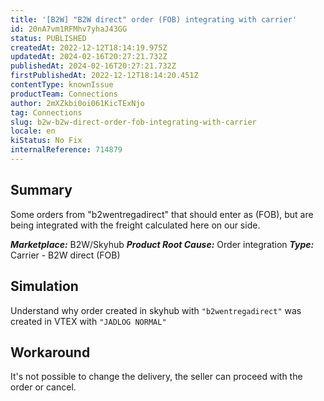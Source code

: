 ```yaml
---
title: '[B2W] "B2W direct" order (FOB) integrating with carrier'
id: 20nA7vm1RFMhv7yhaJ43GG
status: PUBLISHED
createdAt: 2022-12-12T18:14:19.975Z
updatedAt: 2024-02-16T20:27:21.732Z
publishedAt: 2024-02-16T20:27:21.732Z
firstPublishedAt: 2022-12-12T18:14:20.451Z
contentType: knownIssue
productTeam: Connections
author: 2mXZkbi0oi061KicTExNjo
tag: Connections
slug: b2w-b2w-direct-order-fob-integrating-with-carrier
locale: en
kiStatus: No Fix
internalReference: 714879
---
```


## Summary


Some orders from "b2wentregadirect" that should enter as (FOB), but are being integrated with the freight calculated here on our side.

_**Marketplace:**_ B2W/Skyhub
_**Product Root Cause:**_ Order integration
_**Type:**_ Carrier - B2W direct (FOB)


##

## Simulation


Understand why order created in skyhub with `"b2wentregadirect"` was created in VTEX with `"JADLOG NORMAL"`


##

## Workaround


It's not possible to change the delivery, the seller can proceed with the order or cancel.

